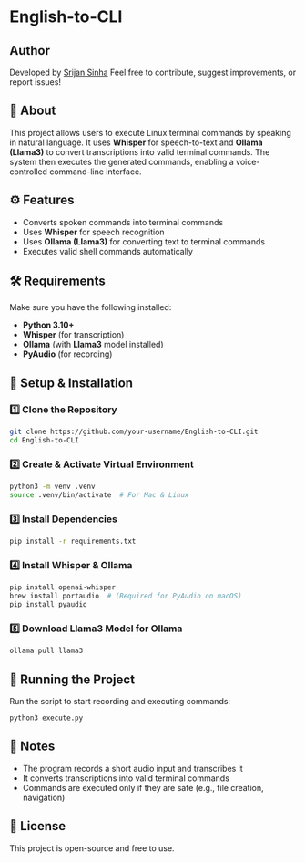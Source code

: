 # English-to-CLI

## Author

Developed by [Srijan Sinha]([https://github.com/your-github-username](https://github.com/KingCrimson711))  
Feel free to contribute, suggest improvements, or report issues!

## 📌 About  
This project allows users to execute Linux terminal commands by speaking in natural language. It uses **Whisper** for speech-to-text and **Ollama (Llama3)** to convert transcriptions into valid terminal commands. The system then executes the generated commands, enabling a voice-controlled command-line interface.  

## ⚙️ Features  
- Converts spoken commands into terminal commands  
- Uses **Whisper** for speech recognition  
- Uses **Ollama (Llama3)** for converting text to terminal commands  
- Executes valid shell commands automatically  

## 🛠️ Requirements  
Make sure you have the following installed:  
- **Python 3.10+**  
- **Whisper** (for transcription)  
- **Ollama** (with **Llama3** model installed)  
- **PyAudio** (for recording)  

## 🚀 Setup & Installation  

### 1️⃣ Clone the Repository  
```bash
git clone https://github.com/your-username/English-to-CLI.git
cd English-to-CLI
```

### 2️⃣ Create & Activate Virtual Environment  
```bash
python3 -m venv .venv  
source .venv/bin/activate  # For Mac & Linux
```

### 3️⃣ Install Dependencies  
```bash
pip install -r requirements.txt
```

### 4️⃣ Install Whisper & Ollama  
```bash
pip install openai-whisper  
brew install portaudio  # (Required for PyAudio on macOS)  
pip install pyaudio  
```

### 5️⃣ Download Llama3 Model for Ollama  
```bash
ollama pull llama3
```

## 🏃 Running the Project  
Run the script to start recording and executing commands:  
```bash
python3 execute.py
```

## 📝 Notes  
- The program records a short audio input and transcribes it  
- It converts transcriptions into valid terminal commands  
- Commands are executed only if they are safe (e.g., file creation, navigation)  

## 🐝 License  
This project is open-source and free to use.  


